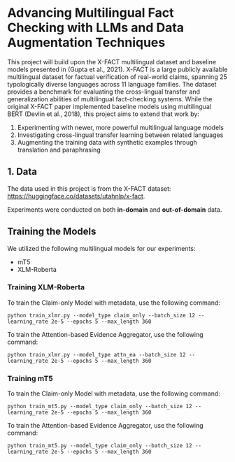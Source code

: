 # Advancing Multilingual Fact Checking with LLMs and Data Augmentation Techniques

This project will build upon the X-FACT multilingual dataset and baseline models presented in (Gupta et al., 2021). X-FACT is a large publicly available multilingual dataset for factual verification of real-world claims, spanning 25 typologically diverse languages across 11 language families. The dataset provides a benchmark for evaluating the cross-lingual transfer and generalization abilities of multilingual fact-checking systems.
While the original X-FACT paper implemented baseline models using multilingual BERT (Devlin et al., 2018), this project aims to extend that work by:
1) Experimenting with newer, more powerful multilingual language models
2) Investigating cross-lingual transfer learning between related languages
3) Augmenting the training data with synthetic examples through translation and paraphrasing

## 1. Data
The data used in this project is from the X-FACT dataset: https://huggingface.co/datasets/utahnlp/x-fact.

Experiments were conducted on both **in-domain** and **out-of-domain** data.

## Training the Models

We utilized the following multilingual models for our experiments:

- mT5
- XLM-Roberta

### Training XLM-Roberta

To train the Claim-only Model with metadata, use the following command:

```
python train_xlmr.py --model_type claim_only --batch_size 12 --learning_rate 2e-5 --epochs 5 --max_length 360
```

To train the Attention-based Evidence Aggregator, use the following command:

```
python train_xlmr.py --model_type attn_ea --batch_size 12 --learning_rate 2e-5 --epochs 5 --max_length 360
```

### Training mT5

To train the Claim-only Model with metadata, use the following command:

```
python train_mt5.py --model_type claim_only --batch_size 12 --learning_rate 2e-5 --epochs 5 --max_length 360
```

To train the Attention-based Evidence Aggregator, use the following command:

```
python train_mt5.py --model_type claim_only --batch_size 12 --learning_rate 2e-5 --epochs 5 --max_length 360
```
